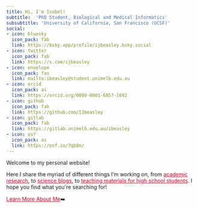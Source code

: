 ```yaml
---
title: Hi, I'm Isobel!
subtitle:  'PhD Student, Biological and Medical Informatics'
subsubtitle: 'University of California, San Francisco (UCSF)'
social:
- icon: bluesky
  icon_pack: fab
  link: https://bsky.app/profile/ijbeasley.bsky.social
- icon: twitter
  icon_pack: fab
  link: https://x.com/ijbeasley
- icon: envelope
  icon_pack: fas
  link: mailto:ibeasley@student.unimelb.edu.au
- icon: orcid
  icon_pack: ai
  link: https://orcid.org/0000-0001-6857-1692
- icon: github
  icon_pack: fab
  link: https://github.com/IJbeasley
- icon: gitlab
  icon_pack: fab
  link: https://gitlab.unimelb.edu.au/ibeasley
- icon: osf
  icon_pack: ai
  link: https://osf.io/7qb8m/
---
```


Welcome to my personal website!  

Here I share the myriad of different things I’m working on, from <a href='/research/' style="color:#D90429">academic research</a>, to <a href = "/writing/" style="color:#D90429">science blogs</a>, to <a href = "/vce-biology/" style="color:#D90429">teaching materials for high school students</a>. I hope you find what you're searching for!

<a href = "../#about" style="color:#D90429"> Learn More About Me</a>:arrow_right:

<p> </p>



<p>&nbsp;</p> 
<p>&nbsp;</p> 




